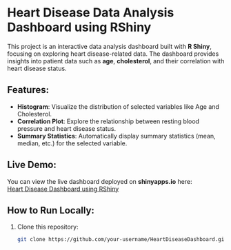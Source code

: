 # Heart Disease Data Analysis Dashboard using RShiny

This project is an interactive data analysis dashboard built with **R Shiny**, focusing on exploring heart disease-related data. The dashboard provides insights into patient data such as **age**, **cholesterol**, and their correlation with heart disease status.

## Features:
- **Histogram**: Visualize the distribution of selected variables like Age and Cholesterol.
- **Correlation Plot**: Explore the relationship between resting blood pressure and heart disease status.
- **Summary Statistics**: Automatically display summary statistics (mean, median, etc.) for the selected variable.

## Live Demo:
You can view the live dashboard deployed on **shinyapps.io** here:  
[Heart Disease Dashboard using RShiny](https://djcode.shinyapps.io/rshiny_/)

## How to Run Locally:
1. Clone this repository:
   ```bash
   git clone https://github.com/your-username/HeartDiseaseDashboard.git

